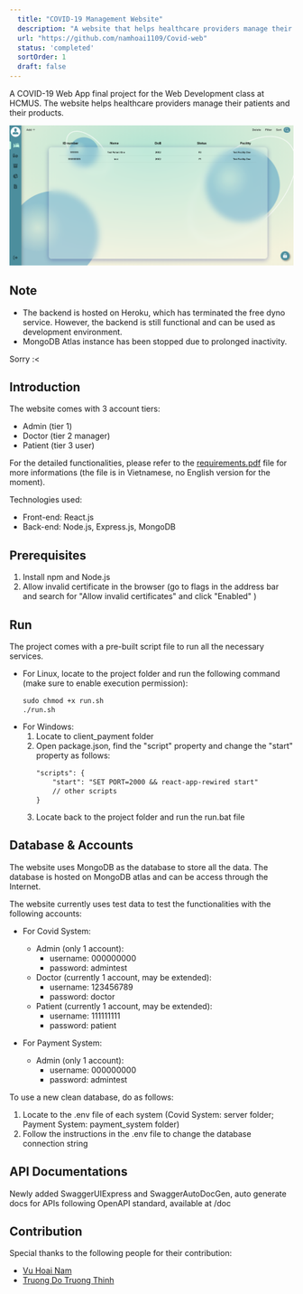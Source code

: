 ```yaml
---
  title: "COVID-19 Management Website"
  description: "A website that helps healthcare providers manage their patients and their products."
  url: "https://github.com/namhoai1109/Covid-web"
  status: 'completed'
  sortOrder: 1
  draft: false
---
```


A COVID-19 Web App final project for the Web Development class at HCMUS. The website helps healthcare providers manage their patients and their products.

![Covid-19 Website](../../assets/covid-website-1.png)

## Note

- The backend is hosted on Heroku, which has terminated the free dyno service. However, the backend is still functional and can be used as development environment.
- MongoDB Atlas instance has been stopped due to prolonged inactivity.

Sorry :<

## Introduction

The website comes with 3 account tiers:

- Admin (tier 1)
- Doctor (tier 2 manager)
- Patient (tier 3 user)

For the detailed functionalities, please refer to the [requirements.pdf](https://github.com/namhoai1109/Covid-web/blob/main/requirements.pdf) file for more informations (the file is in Vietnamese, no English version for the moment).

Technologies used:

- Front-end: React.js
- Back-end: Node.js, Express.js, MongoDB

## Prerequisites

1. Install npm and Node.js
2. Allow invalid certificate in the browser (go to flags in the address bar and search for "Allow invalid certificates" and click "Enabled" )

## Run

The project comes with a pre-built script file to run all the necessary services.

- For Linux, locate to the project folder and run the following command (make sure to enable execution permission):
  ```
  sudo chmod +x run.sh
  ./run.sh
  ```
- For Windows:
  1.  Locate to client_payment folder
  2.  Open package.json, find the "script" property and change the "start" property as follows:
      ```
      "scripts": {
          "start": "SET PORT=2000 && react-app-rewired start"
          // other scripts
      }
      ```
  3.  Locate back to the project folder and run the run.bat file

## Database & Accounts

The website uses MongoDB as the database to store all the data. The database is hosted on MongoDB atlas and can be access through the Internet.

The website currently uses test data to test the functionalities with the following accounts:

- For Covid System:

  - Admin (only 1 account):
    - username: 000000000
    - password: admintest
  - Doctor (currently 1 account, may be extended):
    - username: 123456789
    - password: doctor
  - Patient (currently 1 account, may be extended):
    - username: 111111111
    - password: patient

- For Payment System:
  - Admin (only 1 account):
    - username: 000000000
    - password: admintest

To use a new clean database, do as follows:

1. Locate to the .env file of each system (Covid System: server folder; Payment System: payment_system folder)
2. Follow the instructions in the .env file to change the database connection string

## API Documentations

Newly added SwaggerUIExpress and SwaggerAutoDocGen, auto generate docs for APIs following OpenAPI standard, available at /doc
## Contribution

Special thanks to the following people for their contribution:

- [Vu Hoai Nam](https://github.com/namhoai1109)
- [Truong Do Truong Thinh](https://github.com/td2thinh)
